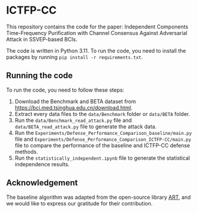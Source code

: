 # ICTFP-CC

This repository contains the code for the paper: Independent Components Time-Frequency Purification with Channel Consensus Against Adversarial Attack in SSVEP-based BCIs. 

The code is written in Python 3.11. To run the code, you need to install the packages by running `pip install -r requirements.txt`.

## Running the code

To run the code, you need to follow these steps:

1. Download the Benchmark and BETA dataset from https://bci.med.tsinghua.edu.cn/download.html.
2. Extract every data files to the `data/Benchmark` folder or `data/BETA` folder.
3. Run the `data/Benchmark_read_attack.py` file and `data/BETA_read_attack.py` file to generate the attack data.
4. Run the `Experiments/Defense_Performance_Comparison_baseline/main.py` file and `Experiments/Defense_Performance_Comparison_ICTFP-CC/main.py` file to compare the performance of the baseline and ICTFP-CC defense methods.
5. Run the `statistically_independent.ipynb` file to generate the statistical independence results.

## Acknowledgement
The baseline algorithm was adapted from the open-source library [ART](https://github.com/Trusted-AI/adversarial-robustness-toolbox), and we would like to express our gratitude for their contribution.
